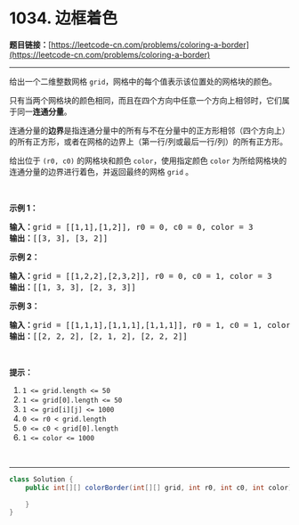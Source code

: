 # 1034. 边框着色

**题目链接：**[https://leetcode-cn.com/problems/coloring-a-border](https://leetcode-cn.com/problems/coloring-a-border)

---

<div class="content__1Y2H">
 <div class="notranslate">
  <p>给出一个二维整数网格&nbsp;<code>grid</code>，网格中的每个值表示该位置处的网格块的颜色。</p> 
  <p>只有当两个网格块的颜色相同，而且在四个方向中任意一个方向上相邻时，它们属于同一<strong>连通分量</strong>。</p> 
  <p>连通分量的<strong>边界</strong>是指连通分量中的所有与不在分量中的正方形相邻（四个方向上）的所有正方形，或者在网格的边界上（第一行/列或最后一行/列）的所有正方形。</p> 
  <p>给出位于&nbsp;<code>(r0, c0)</code>&nbsp;的网格块和颜色&nbsp;<code>color</code>，使用指定颜色&nbsp;<code>color</code>&nbsp;为所给网格块的连通分量的边界进行着色，并返回最终的网格&nbsp;<code>grid</code> 。</p> 
  <p>&nbsp;</p> 
  <p><strong>示例 1：</strong></p> 
  <pre class="language-text"><strong>输入：</strong>grid = [[1,1],[1,2]], r0 = 0, c0 = 0, color = 3
<strong>输出：</strong>[[3, 3], [3, 2]]
</pre> 
  <p><strong>示例 2：</strong></p> 
  <pre class="language-text"><strong>输入：</strong>grid = [[1,2,2],[2,3,2]], r0 = 0, c0 = 1, color = 3
<strong>输出：</strong>[[1, 3, 3], [2, 3, 3]]
</pre> 
  <p><strong>示例 3：</strong></p> 
  <pre class="language-text"><strong>输入：</strong>grid = [[1,1,1],[1,1,1],[1,1,1]], r0 = 1, c0 = 1, color = 2
<strong>输出：</strong>[[2, 2, 2], [2, 1, 2], [2, 2, 2]]</pre> 
  <p>&nbsp;</p> 
  <p><strong>提示：</strong></p> 
  <ol> 
   <li><code>1 &lt;= grid.length &lt;= 50</code></li> 
   <li><code>1 &lt;= grid[0].length &lt;= 50</code></li> 
   <li><code>1 &lt;= grid[i][j] &lt;= 1000</code></li> 
   <li><code>0 &lt;= r0 &lt; grid.length</code></li> 
   <li><code>0 &lt;= c0 &lt; grid[0].length</code></li> 
   <li><code>1 &lt;= color &lt;= 1000</code></li> 
  </ol> 
  <p>&nbsp;</p> 
 </div>
</div>

---

```java
class Solution {
    public int[][] colorBorder(int[][] grid, int r0, int c0, int color) {
        
    }
}
```